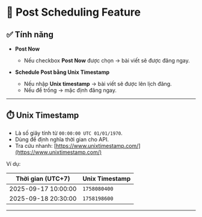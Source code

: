 # 📌 Post Scheduling Feature

## ✅ Tính năng

* **Post Now**

  * Nếu checkbox **Post Now** được chọn → bài viết sẽ được đăng ngay.
* **Schedule Post bằng Unix Timestamp**

  * Nếu nhập **Unix timestamp** → bài viết sẽ được lên lịch đăng.
  * Nếu để trống → mặc định đăng ngay.

---

## ⏱️ Unix Timestamp

* Là số giây tính từ `00:00:00 UTC 01/01/1970`.
* Dùng để định nghĩa thời gian cho API.
* Tra cứu nhanh: [https://www.unixtimestamp.com/](https://www.unixtimestamp.com/)

Ví dụ:

| Thời gian (UTC+7)   | Unix Timestamp |
| ------------------- | -------------- |
| 2025-09-17 10:00:00 | `1758080400`   |
| 2025-09-18 20:30:00 | `1758198600`   |

---
